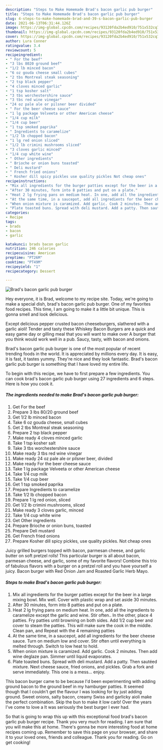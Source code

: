 ```yaml
---
description: "Steps to Make Homemade Brad's bacon garlic pub burger"
title: "Steps to Make Homemade Brad's bacon garlic pub burger"
slug: 4-steps-to-make-homemade-brad-and-39-s-bacon-garlic-pub-burger
date: 2021-06-13T06:31:44.126Z
image: https://img-global.cpcdn.com/recipes/93120fda2b4ed910/751x532cq70/brads-bacon-garlic-pub-burger-recipe-main-photo.jpg
thumbnail: https://img-global.cpcdn.com/recipes/93120fda2b4ed910/751x532cq70/brads-bacon-garlic-pub-burger-recipe-main-photo.jpg
cover: https://img-global.cpcdn.com/recipes/93120fda2b4ed910/751x532cq70/brads-bacon-garlic-pub-burger-recipe-main-photo.jpg
author: Lura Conner
ratingvalue: 3.4
reviewcount: 5
recipeingredient:
- " For the beef"
- "3 lbs 8020 ground beef"
- "1/2 lb minced bacon"
- "6 oz gouda cheese small cubes"
- "2 tbs Montreal steak seasoning"
- "2 tsp black pepper"
- "4 cloves minced garlic"
- "1 tsp kosher salt"
- "3 tbs worchestershire sauce"
- "3 tbs red wine vinegar"
- "24 oz pale ale or pilsner beer divided"
- " For the beer cheese sauce"
- "1 lg package Velveeta or other American cheese"
- "1/4 cup milk"
- "1/4 cup beer"
- "1 tsp smoked paprika"
- " Ingredients to caramelize"
- "1/2 lb chopped bacon"
- "1 lg red onion sliced"
- "1/2 lb crimini mushrooms sliced"
- "3 cloves garlic minced"
- "1/4 cup white wine"
- " Other ingredients"
- " Brioche or onion buns toasted"
- " Deli mustard"
- " French fried onions"
- " Kosher dill spicy pickles use quality pickles Not cheap ones"
recipeinstructions:
- "Mix all ingredients for the burger patties except for the beer in a large mixing bowl. Mix well. Cover with plastic wrap and set aside 30 minutes."
- "After 30 minutes, form into 8 patties and put on a plate."
- "Heat 2 lg frying pans on medium heat. In one, add all the ingredients to caramelize except the garlic and wine. Stir often.. In the other, place 4 patties. Fry patties until browning on both sides. Add 1/2 cup beer and cover to steam the patties. This will make sure the cook in the middle. Clean pan, and Repeat with the 4 remaining patties"
- "At the same time, in a saucepot, add all ingredients for the beer cheese sauce. Turn on medium low and cover. Stir often until everything is melted through. Switch to low heat to hold."
- "When onion mixture is caramized. Add garlic. Cook 2 minutes. Then add wine deglaze pan. Simmer until liquid evaporates."
- "Plate toasted buns. Spread with deli mustard. Add a patty. Then sautéed mixture. Next cheese sauce, fried onions, and pickles. Grab a fork and serve immediately. This one is a mess... enjoy."
categories:
- Recipe
tags:
- brads
- bacon
- garlic

katakunci: brads bacon garlic 
nutrition: 246 calories
recipecuisine: American
preptime: "PT26M"
cooktime: "PT49M"
recipeyield: "1"
recipecategory: Dessert

---
```



![Brad&#39;s bacon garlic pub burger](https://img-global.cpcdn.com/recipes/93120fda2b4ed910/751x532cq70/brads-bacon-garlic-pub-burger-recipe-main-photo.jpg)

Hey everyone, it is Brad, welcome to my recipe site. Today, we're going to make a special dish, brad&#39;s bacon garlic pub burger. One of my favorites food recipes. This time, I am going to make it a little bit unique. This is gonna smell and look delicious.

Except delicious pepper crusted bacon cheeseburgers, slathered with a garlic aioli! Tender and tasty these Whiskey Bacon Burgers are a quick and easy game day or gilling meal that you will want to make over A burger that you think would work well in a pub. Saucy, tasty, with bacon and onions.

Brad&#39;s bacon garlic pub burger is one of the most popular of recent trending foods in the world. It is appreciated by millions every day. It is easy, it is fast, it tastes yummy. They're nice and they look fantastic. Brad&#39;s bacon garlic pub burger is something that I have loved my entire life.


To begin with this recipe, we have to first prepare a few ingredients. You can cook brad&#39;s bacon garlic pub burger using 27 ingredients and 6 steps. Here is how you cook it.

<!--inarticleads1-->

##### The ingredients needed to make Brad&#39;s bacon garlic pub burger:

1. Get  For the beef
1. Prepare 3 lbs 80/20 ground beef
1. Get 1/2 lb minced bacon
1. Take 6 oz gouda cheese, small cubes
1. Get 2 tbs Montreal steak seasoning
1. Prepare 2 tsp black pepper
1. Make ready 4 cloves minced garlic
1. Take 1 tsp kosher salt
1. Take 3 tbs worchestershire sauce
1. Make ready 3 tbs red wine vinegar
1. Make ready 24 oz pale ale or pilsner beer, divided
1. Make ready  For the beer cheese sauce
1. Take 1 lg package Velveeta or other American cheese
1. Take 1/4 cup milk
1. Take 1/4 cup beer
1. Get 1 tsp smoked paprika
1. Prepare  Ingredients to caramelize
1. Take 1/2 lb chopped bacon
1. Prepare 1 lg red onion, sliced
1. Get 1/2 lb crimini mushrooms, sliced
1. Make ready 3 cloves garlic, minced
1. Take 1/4 cup white wine
1. Get  Other ingredients
1. Prepare  Brioche or onion buns, toasted
1. Prepare  Deli mustard
1. Get  French fried onions
1. Prepare  Kosher dill spicy pickles, use quality pickles. Not cheap ones


Juicy grilled burgers topped with bacon, parmesan cheese, and garlic butter on soft pretzel rolls! This particular burger is all about bacon, parmesan cheese, and garlic, some of my favorite flavors! Combine this trio of fabulous flavors with a burger on a pretzel roll and you have yourself a juicy. Bacon burger with Red Onion Jam and Roasted Garlic Herb Mayo. 

<!--inarticleads2-->

##### Steps to make Brad&#39;s bacon garlic pub burger:

1. Mix all ingredients for the burger patties except for the beer in a large mixing bowl. Mix well. Cover with plastic wrap and set aside 30 minutes.
1. After 30 minutes, form into 8 patties and put on a plate.
1. Heat 2 lg frying pans on medium heat. In one, add all the ingredients to caramelize except the garlic and wine. Stir often.. In the other, place 4 patties. Fry patties until browning on both sides. Add 1/2 cup beer and cover to steam the patties. This will make sure the cook in the middle. Clean pan, and Repeat with the 4 remaining patties
1. At the same time, in a saucepot, add all ingredients for the beer cheese sauce. Turn on medium low and cover. Stir often until everything is melted through. Switch to low heat to hold.
1. When onion mixture is caramized. Add garlic. Cook 2 minutes. Then add wine deglaze pan. Simmer until liquid evaporates.
1. Plate toasted buns. Spread with deli mustard. Add a patty. Then sautéed mixture. Next cheese sauce, fried onions, and pickles. Grab a fork and serve immediately. This one is a mess... enjoy.


This bacon burger came to be because I&#39;d been experimenting with adding ground bacon to the ground beef in my hamburger patties. It seemed though that I couldn&#39;t get the flavour I was looking for by just adding ground. Sweet onions, salty bacon, creamy Swiss and garlicky aioli make the perfect combination. Skip the bun to make it low carb! Over the years I&#39;ve come to love a It was seriously the best burger I ever had. 

So that is going to wrap this up with this exceptional food brad&#39;s bacon garlic pub burger recipe. Thank you very much for reading. I am sure that you will make this at home. There's gonna be more interesting food at home recipes coming up. Remember to save this page on your browser, and share it to your loved ones, friends and colleague. Thank you for reading. Go on get cooking!
